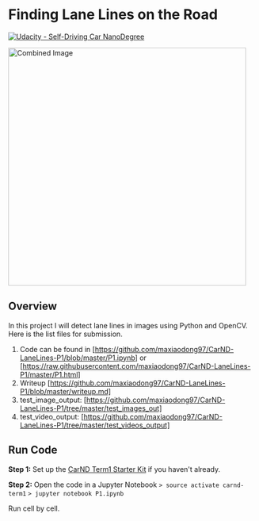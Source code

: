 # **Finding Lane Lines on the Road** 
[![Udacity - Self-Driving Car NanoDegree](https://s3.amazonaws.com/udacity-sdc/github/shield-carnd.svg)](http://www.udacity.com/drive)

<img src="examples/laneLines_thirdPass.jpg" width="480" alt="Combined Image" />

Overview
---

In this project I will detect lane lines in images using Python and OpenCV. Here is the list files for submission.

1. Code can be found in [https://github.com/maxiaodong97/CarND-LaneLines-P1/blob/master/P1.ipynb]
or [https://raw.githubusercontent.com/maxiaodong97/CarND-LaneLines-P1/master/P1.html]
2. Writeup [https://github.com/maxiaodong97/CarND-LaneLines-P1/blob/master/writeup.md]
3. test_image_output: [https://github.com/maxiaodong97/CarND-LaneLines-P1/tree/master/test_images_out]
4. test_video_output: [https://github.com/maxiaodong97/CarND-LaneLines-P1/tree/master/test_videos_output]

Run Code
---

**Step 1:** Set up the [CarND Term1 Starter Kit](https://classroom.udacity.com/nanodegrees/nd013/parts/fbf77062-5703-404e-b60c-95b78b2f3f9e/modules/83ec35ee-1e02-48a5-bdb7-d244bd47c2dc/lessons/8c82408b-a217-4d09-b81d-1bda4c6380ef/concepts/4f1870e0-3849-43e4-b670-12e6f2d4b7a7) if you haven't already.

**Step 2:** Open the code in a Jupyter Notebook
`> source activate carnd-term1`
`> jupyter notebook P1.ipynb` 

Run cell by cell.
